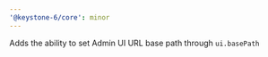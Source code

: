 ```yaml
---
'@keystone-6/core': minor
---
```


Adds the ability to set Admin UI URL base path through `ui.basePath` 
